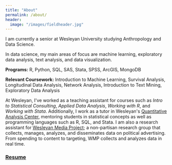 ```yaml
---
title: "About"
permalink: /about/
header:
  image: "/images/fieldheader.jpg"
---
```


I am currently a senior at Wesleyan University studying Anthropology and Data Science.

In data science, my main areas of focus are machine learning, exploratory data analysis, text analysis, and data visualization.

**Programs:** R, Python, SQL, SAS, Stata, SPSS, ArcGIS, MongoDB

**Relevant Coursework:** Introduction to Machine Learning, Survival Analysis, Longitudinal Data Analysis, Network Analysis, Introduction to Text Mining, Exploratory Data Analysis

At Wesleyan, I've worked as a teaching assistant for courses such as *Intro to Statistical Consulting*, *Applied Data Analysis*, *Working with R*, and *Working with Stata*. Additionally, I work as a tutor in Wesleyan's [Quantitative Analysis Center](https://www.wesleyan.edu/qac/index.html), mentoring students in statistical concepts as well as programming languages such as R, SQL, and Stata. I am also a research assistant for [Wesleyan Media Project](https://mediaproject.wesleyan.edu); a non-partisan research group that collects, manages, analyzes, and disseminates data on political advertising. From spending to content to targeting, WMP collects and analyzes data in real time.

### [Resume](https://www.dropbox.com/s/qcnprkutimqumf3/CSS%20Resume.pdf?dl=0)
